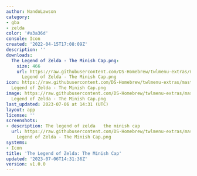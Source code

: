 ```yaml
---
author: NandoLawson
category:
- gba
- zelda
color: '#a3a36d'
console: Icon
created: '2022-04-15T17:08:09Z'
description: ''
downloads:
  The Legend of Zelda - The Minish Cap.png:
    size: 466
    url: https://raw.githubusercontent.com/DS-Homebrew/twlmenu-extras/master/_nds/TWiLightMenu/icons/The
      Legend of Zelda - The Minish Cap.png
icon: https://raw.githubusercontent.com/DS-Homebrew/twlmenu-extras/master/_nds/TWiLightMenu/icons/The
  Legend of Zelda - The Minish Cap.png
image: https://raw.githubusercontent.com/DS-Homebrew/twlmenu-extras/master/_nds/TWiLightMenu/icons/The
  Legend of Zelda - The Minish Cap.png
last_updated: 2023-07-06 at 14:31 (UTC)
layout: app
license: ''
screenshots:
- description: The legend of zelda   the minish cap
  url: https://raw.githubusercontent.com/DS-Homebrew/twlmenu-extras/master/_nds/TWiLightMenu/icons/The
    Legend of Zelda - The Minish Cap.png
systems:
- Icon
title: 'The Legend of Zelda: The Minish Cap'
updated: '2023-07-06T14:31:36Z'
version: v1.0.0
---
```

